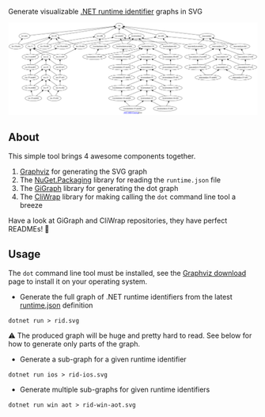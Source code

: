 Generate visualizable [.NET runtime identifier][1] graphs in SVG

![.NET runtime identifier graph for iOS](./rid-ios.svg)

## About

This simple tool brings 4 awesome components together.

1. [Graphviz][2] for generating the SVG graph
2. The [NuGet.Packaging][3] library for reading the `runtime.json` file
3. The [GiGraph][4] library for generating the dot graph
4. The [CliWrap][5] library for making calling the `dot` command line tool a breeze

Have a look at GiGraph and CliWrap repositories, they have perfect READMEs! 🤩

## Usage

The `dot` command line tool must be installed, see the [Graphviz download][6] page to install it on your operating system.

- Generate the full graph of .NET runtime identifiers from the latest [runtime.json][7] definition

```shell
dotnet run > rid.svg
```

⚠️ The produced graph will be huge and pretty hard to read. See below for how to generate only parts of the graph.

- Generate a sub-graph for a given runtime identifier

```shell
dotnet run ios > rid-ios.svg
```

- Generate multiple sub-graphs for given runtime identifiers

```shell
dotnet run win aot > rid-win-aot.svg
```

[1]: https://docs.microsoft.com/en-us/dotnet/core/rid-catalog
[2]: https://graphviz.org
[3]: https://www.nuget.org/packages/NuGet.Packaging/
[4]: https://github.com/mariusz-schimke/GiGraph
[5]: https://github.com/Tyrrrz/CliWrap
[6]: https://graphviz.org/download/
[7]: https://github.com/dotnet/runtime/blob/main/src/libraries/Microsoft.NETCore.Platforms/src/runtime.json